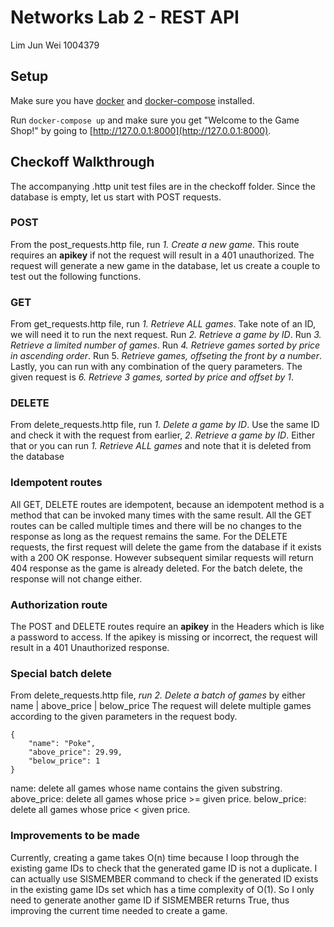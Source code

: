 # Networks Lab 2 - REST API

Lim Jun Wei 1004379

## Setup

Make sure you have [docker](https://docs.docker.com/get-docker/) and [docker-compose](https://docs.docker.com/compose/install/) installed.

Run `docker-compose up` and make sure you get "Welcome to the Game Shop!" by going to [http://127.0.0.1:8000](http://127.0.0.1:8000).

## Checkoff Walkthrough

The accompanying .http unit test files are in the checkoff folder. Since the database is empty, let us start with POST requests.

### POST

From the post_requests.http file, run *1. Create a new game*.
This route requires an **apikey** if not the request will result in a 401 unauthorized. 
The request will generate a new game in the database, let us create a couple to test out the following functions.

### GET

From get_requests.http file, run *1. Retrieve ALL games*. Take note of an ID, we will need it to run the next request.
Run *2. Retrieve a game by ID*.
Run *3. Retrieve a limited number of games*.
Run *4. Retrieve games sorted by price in ascending order*.
Run 5. *Retrieve games, offseting the front by a number*.
Lastly, you can run with any combination of the query parameters. The given request is *6. Retrieve 3 games, sorted by price and offset by 1*.

### DELETE

From delete_requests.http file, run *1. Delete a game by ID*.
Use the same ID and check it with the request from earlier, *2. Retrieve a game by ID*.
Either that or you can run *1. Retrieve ALL games* and note that it is deleted from the database


### Idempotent routes

All GET, DELETE routes are idempotent, because an idempotent method is a method that can be invoked many times with the same result.
All the GET routes can be called multiple times and there will be no changes to the response as long as the request remains the same.
For the DELETE requests, the first request will delete the game from the database if it exists with a 200 OK response. However subsequent similar requests will return 404 response as the game is already deleted. For the batch delete, the response will not change either. 

### Authorization route

The POST and DELETE routes require an **apikey** in the Headers which is like a password to access. If the apikey is missing or incorrect, the request will result in a 401 Unauthorized response.

### Special batch delete

From delete_requests.http file, *run 2. Delete a batch of games* by either name | above_price | below_price
The request will delete multiple games according to the given parameters in the request body.

```
{
    "name": "Poke",
    "above_price": 29.99,
    "below_price": 1
}
```

name: delete all games whose name contains the given substring.
above_price: delete all games whose price >= given price.
below_price: delete all games whose price < given price.

### Improvements to be made

Currently, creating a game takes O(n) time because I loop through the existing game IDs to check that the generated game ID is not a duplicate. I can actually use SISMEMBER command to check if the generated ID exists in the existing game IDs set which has a time complexity of O(1). So I only need to generate another game ID if SISMEMBER returns True, thus improving the current time needed to create a game. 
